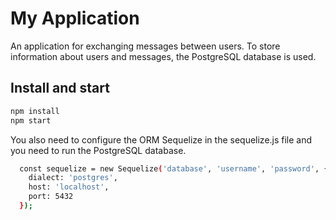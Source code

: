 My Application
================
An application for exchanging messages between users. To store information about users and messages, the PostgreSQL database is used.

Install and start
----------
```sh
npm install
npm start
```
You also need to configure the ORM Sequelize in the sequelize.js file and you need to run the PostgreSQL database.
```sh
  const sequelize = new Sequelize('database', 'username', 'password', {
    dialect: 'postgres',
    host: 'localhost',
    port: 5432
  });
  ```
